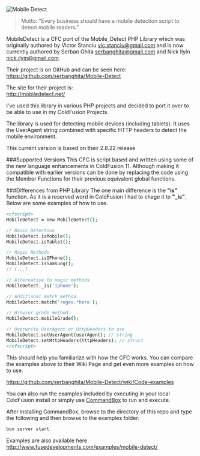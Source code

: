 ![Mobile Detect](http://demo.mobiledetect.net/logo-github.png)

> Motto: "Every business should have a mobile detection script to detect mobile readers."

MobileDetect is a CFC port of the Mobile_Detect PHP Library which was originally authored by
Victor Stanciu <vic.stanciu@gmail.com> and is now currently authored by
Serban Ghita <serbanghita@gmail.com> and Nick Ilyin <nick.ilyin@gmail.com>.

Their project is on GitHub and can be seen here:<br />
https://github.com/serbanghita/Mobile-Detect

The site for their project is:<br />
http://mobiledetect.net/

I've used this library in various PHP projects and decided to port it over to be able to use
in my ColdFusion Projects.

The library is used for detecting mobile devices (including tablets).
It uses the UserAgent string combined with specific HTTP headers to detect the mobile environment.

This current version is based on their 2.8.22 release

###Supported Versions
This CFC is script based and written using some of the new language enhancements in ColdFusion 11. Although making it compatible with earlier versions can be done by replacing the code using the Member Functions for their previous equivalent global functions.

###Differences from PHP Library
The one main difference is the __"is"__ function. As it is a reserved word in ColdFusion I had to chage it to __"_is"__. Below are some examples of how to use.

```ColdFusion
<cfscript>
MobileDetect = new MobileDetect();

// Basic Detection
MobileDetect.isMobile();
MobileDetect.isTablet();

// Magic Methods
MobileDetect.isIPhone();
MobileDetect.isSamsung();
// [...]

// Alternative to magic methods.
MobileDetect._is('iphone');

// Additional match method.
MobileDetect.match('regex.*here');

// Browser grade method.
MobileDetect.mobileGrade();

// Overwrite UserAgent or HttpHeaders to use
MobileDetect.setUserAgent(userAgent); // string
MobileDetect.setHttpHeaders(httpHeaders); // struct
</cfscript>
```

This should help you familiarize with how the CFC works.
You can compare the examples above to their Wiki Page and get even more examples on how to use.

https://github.com/serbanghita/Mobile-Detect/wiki/Code-examples

You can also run the examples included by executing in your local ColdFusion install or simply use [CommandBox](https://www.ortussolutions.com/products/commandbox) to run and execute.

After installing CommandBox, browse to the directory of this repo and type the following and then browse to the examples folder:

```Bash
box server start
```
Examples are also available here<br />
http://www.fusedevelopments.com/examples/mobile-detect/




